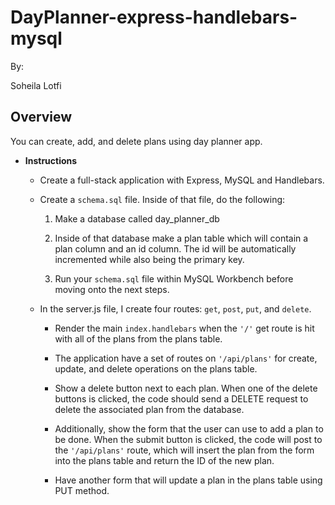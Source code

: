 # DayPlanner-express-handlebars-mysql

By:

Soheila Lotfi

## Overview

You can create, add, and delete plans using day planner app.

* **Instructions**

  * Create a full-stack application with Express, MySQL and Handlebars.

  * Create a `schema.sql` file. Inside of that file, do the following:

    1. Make a database called day_planner_db

    2. Inside of that database make a plan table which will contain a plan column and an id column. The id will be automatically incremented while also being the primary key.

    3. Run your `schema.sql` file within MySQL Workbench before moving onto the next steps.

  * In the server.js file, I create four routes: `get`, `post`, `put`, and `delete`.

    * Render the main `index.handlebars` when the `'/'` get route is hit with all of the plans from the plans table.

    * The application  have a set of routes on `'/api/plans'` for create, update, and delete operations on the plans table.

    * Show a delete button next to each plan. When one of the delete buttons is clicked, the code should send a DELETE request to  delete the associated plan from the database.

    * Additionally, show the form that the user can use to add a plan to be done.  When the submit button is clicked, the code will post to the `'/api/plans'` route, which will insert the plan from the form into the plans table and return the ID of the new plan.

    * Have another form that will update a plan in the plans table using PUT method.
    
    
    
